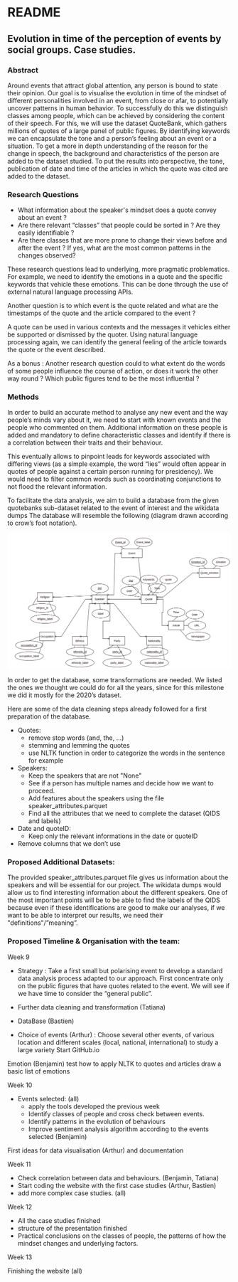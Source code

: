 
# README

## Evolution in time of the perception of events by social groups. Case studies.

### Abstract
Around events that attract global attention, any person is bound to state their opinion. Our goal is to visualise the evolution in time of the mindset of different personalities involved in an event, from close or afar, to potentially uncover patterns in human behavior. To successfully do this we distinguish classes among people, which can be achieved by considering the content of their speech. For this, we will use the dataset QuoteBank, which gathers millions of quotes of a large panel of public figures. By identifying keywords we can encapsulate the tone and a person’s feeling about an event or a situation. To get a more in depth understanding of the reason for the change in speech, the background and characteristics of the person are added to the dataset studied.
To put the results into perspective, the tone, publication of date and time of the articles in which the quote was cited are added to the dataset. 

### Research Questions
- What information about the speaker's mindset does a quote convey about an event ? 
- Are there relevant “classes” that people could be sorted in ? Are they easily identifiable ? 
- Are there classes that are more prone to change their views before and after the event ? If yes, what are the most common patterns in the changes observed?

These research questions lead to underlying, more pragmatic problematics.
For example, we need to identify the emotions in a quote and the specific keywords that vehicle these emotions. This can be done through the use of external natural language processing APIs.

Another question is to which event is the quote related and what are the timestamps of the quote and the article compared to the event ?

A quote can be used in various contexts and the messages it vehicles either be supported or dismissed by the quoter. Using natural language processing again, we can identify the general feeling of the article towards the quote or the event described.

As a bonus : Another research question could to what extent do the words of some people influence the course of action, or does it work the other way round ? Which public figures tend to be the most influential ?

### Methods
In order to build an accurate method to analyse any new event and the way people’s minds vary about it, we need to start with known events and the people who commented on them. Additional information on these people is added and mandatory to define characteristic classes and identify if there is a correlation between their traits and their behaviour.

This eventually allows to pinpoint leads for keywords associated with differing views (as a simple example, the word “lies” would often appear in quotes of people against a certain person running for presidency).
We would need to filter common words such as coordinating conjunctions to not flood the relevant information. 

To facilitate the data analysis, we aim to build a database from the given quotebanks sub-dataset related to the event of interest and the wikidata dumps 
The database will resemble the following (diagram drawn according to crow’s foot notation). 

![alt text](https://github.com/epfl-ada/ada-2021-project-les-quatre-neurones/blob/master/DB_ER_diag_ADA.png?raw=true)

In order to get the database, some transformations are needed. We listed the ones we thought we could do for all the years, since for this milestone we did it mostly for the 2020’s dataset. 

Here are some of the data cleaning steps already followed for a first preparation of the database.
- Quotes: 
    - remove stop words (and, the, ...)
    - stemming and lemming the quotes
    - use NLTK function in order to categorize the words in the sentence for example
- Speakers: 
    - Keep the speakers that are not "None"
    - See if a person has multiple names and decide how we want to proceed.
    - Add features about the speakers using the file speaker_attributes.parquet
    - Find all the attributes that we need to complete the dataset (QIDS and labels)
- Date and quoteID:  
    - Keep only the relevant informations in the date or quoteID
- Remove columns that we don’t use

### Proposed Additional Datasets:
The provided speaker_attributes.parquet file gives us information about the speakers and will be essential for our project. The wikidata dumps would allow us to find interesting information about the different speakers. One of the most important points will be to be able to find the labels of the QIDS because even if these identifications are good to make our analyses, if we want to be able to interpret our results, we need their "definitions"/”meaning”.

### Proposed Timeline & Organisation with the team:

Week 9
- Strategy :
Take a first small but polarising event to develop a standard data analysis process adapted to our approach. First concentrate only on the public figures that have quotes related to the event. We will see if we have time to consider the “general public”. 

- Further data cleaning and transformation (Tatiana)

- DataBase (Bastien)

- Choice of events (Arthur) : Choose several other events, of various location and different scales (local, national, international) to study a large variety
Start GitHub.io

Emotion (Benjamin)
test how to apply NLTK to quotes and articles draw a basic list of emotions

Week 10
- Events selected: (all)
  - apply the tools developed the previous week 
  - Identify classes of people and cross check between events. 
  - Identify patterns in the evolution of behaviours
  - Improve sentiment analysis algorithm according to the events selected (Benjamin)

First ideas for data visualisation (Arthur) and documentation  

Week 11
- Check correlation between data and behaviours. (Benjamin, Tatiana)
- Start coding the website with the first case studies (Arthur, Bastien)
- add more complex case studies. (all)

Week 12
- All the case studies finished
- structure of the presentation finished
- Practical conclusions on the classes of people, the patterns of how the mindset changes and underlying factors.

Week 13

Finishing the website (all)